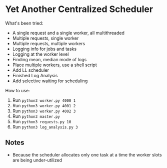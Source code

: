 # Yet Another Centralized Scheduler

What's been tried:
* A single request and a single worker, all multithreaded
* Multiple requests, single worker
* Multiple requests, multiple workers
* Logging info for jobs and tasks
* Logging at the worker level
* Finding mean, median mode of logs
* Place multiple workers, use a shell script
* Add LL scheduler
* Finished Log Analysis
* Add selective waiting for scheduling

How to use:
1. Run `python3 worker.py 4000 1`
2. Run `python3 worker.py 4001 2`
2. Run `python3 worker.py 4002 3`
2. Run `python3 master.py`
3. Run `python3 requests.py 10`
4. Run `python3 log_analysis.py 3`

## Notes
- Because the scheduler allocates only one task at a time the worker slots are
being under-utilized  
